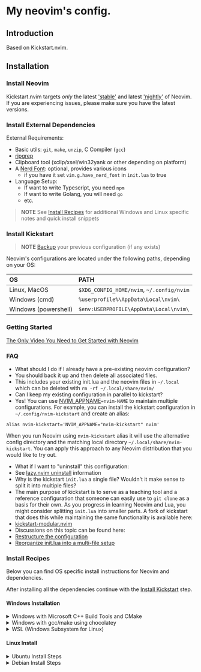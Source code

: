 # My neovim's config.

## Introduction
Based on Kickstart.nvim.
## Installation

### Install Neovim

Kickstart.nvim targets *only* the latest
['stable'](https://github.com/neovim/neovim/releases/tag/stable) and latest
['nightly'](https://github.com/neovim/neovim/releases/tag/nightly) of Neovim.
If you are experiencing issues, please make sure you have the latest versions.

### Install External Dependencies

External Requirements:
- Basic utils: `git`, `make`, `unzip`, C Compiler (`gcc`)
- [ripgrep](https://github.com/BurntSushi/ripgrep#installation)
- Clipboard tool (xclip/xsel/win32yank or other depending on platform)
- A [Nerd Font](https://www.nerdfonts.com/): optional, provides various icons
  - if you have it set `vim.g.have_nerd_font` in `init.lua` to true
- Language Setup:
  - If want to write Typescript, you need `npm`
  - If want to write Golang, you will need `go`
  - etc.

> **NOTE**
> See [Install Recipes](#Install-Recipes) for additional Windows and Linux specific notes
> and quick install snippets

### Install Kickstart

> **NOTE**
> [Backup](#FAQ) your previous configuration (if any exists)

Neovim's configurations are located under the following paths, depending on your OS:

| OS | PATH |
| :- | :--- |
| Linux, MacOS | `$XDG_CONFIG_HOME/nvim`, `~/.config/nvim` |
| Windows (cmd)| `%userprofile%\AppData\Local\nvim\` |
| Windows (powershell)| `$env:USERPROFILE\AppData\Local\nvim\` |


### Getting Started

[The Only Video You Need to Get Started with Neovim](https://youtu.be/m8C0Cq9Uv9o)

### FAQ

* What should I do if I already have a pre-existing neovim configuration?
* You should back it up and then delete all associated files.
* This includes your existing init.lua and the neovim files in `~/.local`
which can be deleted with `rm -rf ~/.local/share/nvim/`
* Can I keep my existing configuration in parallel to kickstart?
* Yes! You can use [NVIM_APPNAME](https://neovim.io/doc/user/starting.html#%24NVIM_APPNAME)`=nvim-NAME`
to maintain multiple configurations. For example, you can install the kickstart
configuration in `~/.config/nvim-kickstart` and create an alias:
```
alias nvim-kickstart='NVIM_APPNAME="nvim-kickstart" nvim'
```
When you run Neovim using `nvim-kickstart` alias it will use the alternative
config directory and the matching local directory
`~/.local/share/nvim-kickstart`. You can apply this approach to any Neovim
distribution that you would like to try out.
* What if I want to "uninstall" this configuration:
* See [lazy.nvim uninstall](https://github.com/folke/lazy.nvim#-uninstalling) information
* Why is the kickstart `init.lua` a single file? Wouldn't it make sense to split it into multiple files?
* The main purpose of kickstart is to serve as a teaching tool and a reference
configuration that someone can easily use to `git clone` as a basis for their own.
As you progress in learning Neovim and Lua, you might consider splitting `init.lua`
into smaller parts. A fork of kickstart that does this while maintaining the 
same functionality is available here:
* [kickstart-modular.nvim](https://github.com/dam9000/kickstart-modular.nvim)
* Discussions on this topic can be found here:
* [Restructure the configuration](https://github.com/nvim-lua/kickstart.nvim/issues/218)
* [Reorganize init.lua into a multi-file setup](https://github.com/nvim-lua/kickstart.nvim/pull/473)

### Install Recipes

Below you can find OS specific install instructions for Neovim and dependencies.

After installing all the dependencies continue with the [Install Kickstart](#Install-Kickstart) step.

#### Windows Installation

<details><summary>Windows with Microsoft C++ Build Tools and CMake</summary>
  Installation may require installing build tools and updating the run command for `telescope-fzf-native`

See `telescope-fzf-native` documentation for [more details](https://github.com/nvim-telescope/telescope-fzf-native.nvim#installation)

This requires:

  - Install CMake and the Microsoft C++ Build Tools on Windows

  ```lua
{'nvim-telescope/telescope-fzf-native.nvim', build = 'cmake -S. -Bbuild -DCMAKE_BUILD_TYPE=Release && cmake --build build --config Release && cmake --install build --prefix build' }
  ```
</details>
<details><summary>Windows with gcc/make using chocolatey</summary>
  Alternatively, one can install gcc and make which don't require changing the config,
  the easiest way is to use choco:

  1. install [chocolatey](https://chocolatey.org/install)
  either follow the instructions on the page or use winget,
  run in cmd as **admin**:
  ```
  winget install --accept-source-agreements chocolatey.chocolatey
  ```

  2. install all requirements using choco, exit previous cmd and
  open a new one so that choco path is set, and run in cmd as **admin**:
  ```
  choco install -y neovim git ripgrep wget fd unzip gzip mingw make
  ```
</details>
<details><summary>WSL (Windows Subsystem for Linux)</summary>

  ```
  wsl --install
  wsl
  sudo add-apt-repository ppa:neovim-ppa/unstable -y
  sudo apt update
  sudo apt install make gcc ripgrep unzip git xclip neovim
  ```
</details>

#### Linux Install
<details><summary>Ubuntu Install Steps</summary>

  ```
  sudo add-apt-repository ppa:neovim-ppa/unstable -y
  sudo apt update
  sudo apt install make gcc ripgrep unzip git xclip neovim
  ```
</details>
<details><summary>Debian Install Steps</summary>
  ```
  sudo apt update
  sudo apt install make gcc ripgrep unzip git xclip curl

  # Now we install nvim
  curl -LO https://github.com/neovim/neovim/releases/latest/download/nvim-linux64.tar.gz
  sudo rm -rf /opt/nvim-linux64
  sudo mkdir -p /opt/nvim-linux64
  sudo chmod a+rX /opt/nvim-linux64
  sudo tar -C /opt -xzf nvim-linux64.tar.gz

  # make it available in /usr/local/bin, distro installs to /usr/bin
  sudo ln -sf /opt/nvim-linux64/bin/nvim /usr/local/bin/
  ```
</details>
<details><summary>Fedora Install Steps</summary>

  ```
  sudo dnf install -y gcc make git ripgrep fd-find unzip neovim
  ```
</details>

<details><summary>Arch Install Steps</summary>

  ```
  sudo pacman -S --noconfirm --needed gcc make git ripgrep fd unzip neovim
  ```
</details>


